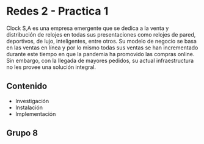 # Redes 2 - Practica 1

Clock S,A es una empresa emergente que se dedica a la venta y distribución de
relojes en todas sus presentaciones como relojes de pared, deportivos, de lujo,
inteligentes, entre otros. Su modelo de negocio se basa en las ventas en línea y por
lo mismo todas sus ventas se han incrementado durante este tiempo en que la
pandemia ha promovido las compras online. Sin embargo, con la llegada de
mayores pedidos, su actual infraestructura no les provee una solución integral.


## Contenido

* Investigación 
* Instalación
* Implementación 

## Grupo 8